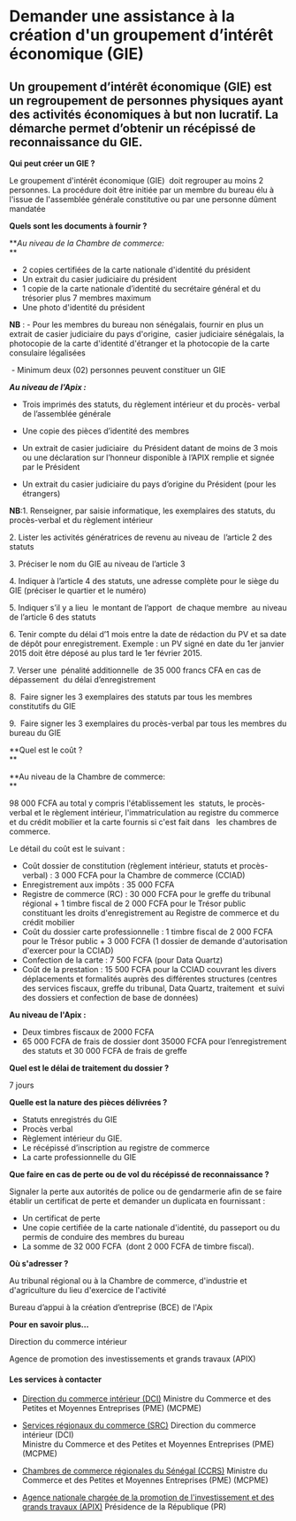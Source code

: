 # Demander une assistance à la création d'un groupement d’intérêt économique (GIE)

Un groupement d’intérêt économique (GIE) est un regroupement de personnes physiques ayant des activités économiques à but non lucratif. La démarche permet d’obtenir un récépissé de reconnaissance du GIE.
-----------------------------------------------------------------------------------------------------------------------------------------------------------------------------------------------------------

**Qui peut créer un GIE ?**

Le groupement d'intérêt économique (GIE)  doit regrouper au moins 2 personnes. La procédure doit être initiée par un membre du bureau élu à l'issue de l'assemblée générale constitutive ou par une personne dûment mandatée

**Quels sont les documents à fournir ?**

**_Au niveau de la Chambre de commerce:_  
**

*   2 copies certifiées de la carte nationale d'identité du président
*   Un extrait du casier judiciaire du président
*   1 copie de la carte nationale d’identité du secrétaire général et du trésorier plus 7 membres maximum
*   Une photo d'identité du président

**NB** : - Pour les membres du bureau non sénégalais, fournir en plus un extrait de casier judiciaire du pays d'origine,  casier judiciaire sénégalais, la photocopie de la carte d'identité d'étranger et la photocopie de la carte consulaire légalisées

 - Minimum deux (02) personnes peuvent constituer un GIE

_**Au niveau de l'Apix :**_

*   Trois imprimés des statuts, du règlement intérieur et du procès- verbal de l’assemblée générale  
    
*   Une copie des pièces d’identité des membres 
*   Un extrait de casier judiciaire  du Président datant de moins de 3 mois ou une déclaration sur l’honneur disponible à l’APIX remplie et signée par le Président  
    
*   Un extrait du casier judiciaire du pays d’origine du Président (pour les étrangers)  
    

**NB**:1. Renseigner, par saisie informatique, les exemplaires des statuts, du procès-verbal et du règlement intérieur

2\. Lister les activités génératrices de revenu au niveau de  l’article 2 des statuts 

3\. Préciser le nom du GIE au niveau de l’article 3 

4\. Indiquer à l’article 4 des statuts, une adresse complète pour le siège du GIE (préciser le quartier et le numéro) 

5\. Indiquer s’il y a lieu  le montant de l’apport  de chaque membre  au niveau de l’article 6 des statuts 

6\. Tenir compte du délai d’1 mois entre la date de rédaction du PV et sa date de dépôt pour enregistrement. Exemple : un PV signé en date du 1er janvier 2015 doit être déposé au plus tard le 1er février 2015. 

7\. Verser une  pénalité additionnelle  de 35 000 francs CFA en cas de dépassement  du délai d’enregistrement 

8.  Faire signer les 3 exemplaires des statuts par tous les membres constitutifs du GIE 

9.  Faire signer les 3 exemplaires du procès-verbal par tous les membres du bureau du GIE  

**Quel est le coût ?  
**

**Au niveau de la Chambre de commerce:  
**

98 000 FCFA au total y compris l'établissement les  statuts, le procès-verbal et le règlement intérieur, l'immatriculation au registre du commerce et du crédit mobilier et la carte fournis si c'est fait dans   les chambres de commerce.

Le détail du coût est le suivant :

*   Coût dossier de constitution (règlement intérieur, statuts et procès-verbal) : 3 000 FCFA pour la Chambre de commerce (CCIAD)
*   Enregistrement aux impôts : 35 000 FCFA    
*   Registre de commerce (RC) : 30 000 FCFA pour le greffe du tribunal régional + 1 timbre fiscal de 2 000 FCFA pour le Trésor public constituant les droits d'enregistrement au Registre de commerce et du crédit mobilier
*   Coût du dossier carte professionnelle : 1 timbre fiscal de 2 000 FCFA pour le Trésor public + 3 000 FCFA (1 dossier de demande d'autorisation d'exercer pour la CCIAD)
*   Confection de la carte : 7 500 FCFA (pour Data Quartz)
*   Coût de la prestation : 15 500 FCFA pour la CCIAD couvrant les divers déplacements et formalités auprès des différentes structures (centres des services fiscaux, greffe du tribunal, Data Quartz, traitement  et suivi des dossiers et confection de base de données)

**Au niveau de l'Apix :**

*   Deux timbres fiscaux de 2000 FCFA
*   65 000 FCFA de frais de dossier dont 35000 FCFA pour l’enregistrement des statuts et 30 000 FCFA de frais de greffe

**Quel est le délai de traitement du dossier ?**

7 jours

**Quelle est la nature des pièces délivrées ?**

*   Statuts enregistrés du GIE
*   Procès verbal
*   Règlement intérieur du GIE.
*   Le récépissé d’inscription au registre de commerce
*   La carte professionnelle du GIE

**Que faire en cas de perte ou de vol du récépissé de reconnaissance ?**

Signaler la perte aux autorités de police ou de gendarmerie afin de se faire établir un certificat de perte et demander un duplicata en fournissant :

*   Un certificat de perte
*   Une copie certifiée de la carte nationale d'identité, du passeport ou du permis de conduire des membres du bureau
*   La somme de 32 000 FCFA  (dont 2 000 FCFA de timbre fiscal).

**Où s'adresser ?**

Au tribunal régional ou à la Chambre de commerce, d'industrie et d'agriculture du lieu d'exercice de l'activité

Bureau d’appui à la création d’entreprise (BCE) de l'Apix  

**Pour en savoir plus…**

Direction du commerce intérieur

Agence de promotion des investissements et grands travaux (APIX)

#### Les services à contacter

*   [Direction du commerce intérieur (DCI)](../../../services/direction-du-commerce-interieur-dci.md) Ministre du Commerce et des Petites et Moyennes Entreprises (PME) (MCPME)  
    
*   [Services régionaux du commerce (SRC)](../../../services/services-regionaux-du-commerce-src.md) Direction du commerce intérieur (DCI)  
    Ministre du Commerce et des Petites et Moyennes Entreprises (PME) (MCPME)  
    
*   [Chambres de commerce régionales du Sénégal (CCRS)](../../../services/chambres-de-commerce-regionales-du-senegal-ccrs.md) Ministre du Commerce et des Petites et Moyennes Entreprises (PME) (MCPME)  
    
*   [Agence nationale chargée de la promotion de l'investissement et des grands travaux (APIX)](../../../services/agence-nationale-chargee-de-la-promotion-de-linvestissement-et-des-grands-travaux-apix.md) Présidence de la République (PR)